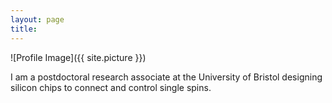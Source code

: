 ```yaml
---
layout: page
title: 
---
```


![Profile Image]({{ site.picture }})


I am a postdoctoral research associate at the University of Bristol designing silicon chips to connect and control single spins.




